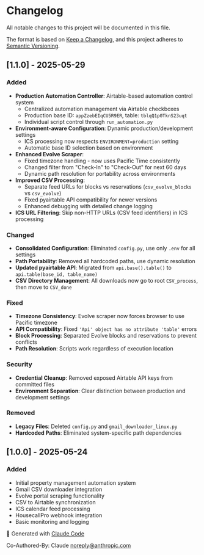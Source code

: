 # Changelog

All notable changes to this project will be documented in this file.

The format is based on [Keep a Changelog](https://keepachangelog.com/en/1.0.0/),
and this project adheres to [Semantic Versioning](https://semver.org/spec/v2.0.0.html).

## [1.1.0] - 2025-05-29

### Added
- **Production Automation Controller**: Airtable-based automation control system
  - Centralized automation management via Airtable checkboxes
  - Production base ID: `appZzebEIqCU5R9ER`, table: `tblqQ1p0TknS23uqt`
  - Individual script control through `run_automation.py`
- **Environment-aware Configuration**: Dynamic production/development settings
  - ICS processing now respects `ENVIRONMENT=production` setting
  - Automatic base ID selection based on environment
- **Enhanced Evolve Scraper**: 
  - Fixed timezone handling - now uses Pacific Time consistently
  - Changed filter from "Check-In" to "Check-Out" for next 60 days
  - Dynamic path resolution for portability across environments
- **Improved CSV Processing**:
  - Separate feed URLs for blocks vs reservations (`csv_evolve_blocks` vs `csv_evolve`)
  - Fixed pyairtable API compatibility for newer versions
  - Enhanced debugging with detailed change logging
- **ICS URL Filtering**: Skip non-HTTP URLs (CSV feed identifiers) in ICS processing

### Changed
- **Consolidated Configuration**: Eliminated `config.py`, use only `.env` for all settings
- **Path Portability**: Removed all hardcoded paths, use dynamic resolution
- **Updated pyairtable API**: Migrated from `api.base().table()` to `api.table(base_id, table_name)`
- **CSV Directory Management**: All downloads now go to root `CSV_process`, then move to `CSV_done`

### Fixed
- **Timezone Consistency**: Evolve scraper now forces browser to use Pacific timezone
- **API Compatibility**: Fixed `'Api' object has no attribute 'table'` errors
- **Block Processing**: Separated Evolve blocks and reservations to prevent conflicts
- **Path Resolution**: Scripts work regardless of execution location

### Security
- **Credential Cleanup**: Removed exposed Airtable API keys from committed files
- **Environment Separation**: Clear distinction between production and development settings

### Removed
- **Legacy Files**: Deleted `config.py` and `gmail_downloader_linux.py`
- **Hardcoded Paths**: Eliminated system-specific path dependencies

## [1.0.0] - 2025-05-24

### Added
- Initial property management automation system
- Gmail CSV downloader integration
- Evolve portal scraping functionality  
- CSV to Airtable synchronization
- ICS calendar feed processing
- HousecallPro webhook integration
- Basic monitoring and logging

🤖 Generated with [Claude Code](https://claude.ai/code)

Co-Authored-By: Claude <noreply@anthropic.com>